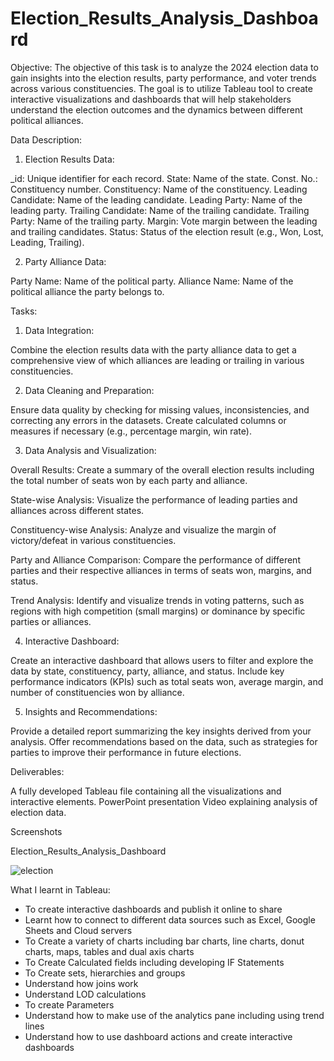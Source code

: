 # Election_Results_Analysis_Dashboard

Objective:
The objective of this task is to analyze the 2024 election data to gain insights into the election results,
party performance, and voter trends across various constituencies. The goal is to utilize Tableau tool to
create interactive visualizations and dashboards that will help stakeholders understand the election
outcomes and the dynamics between different political alliances.

Data Description:
1. Election Results Data:

_id: Unique identifier for each record.
State: Name of the state.
Const. No.: Constituency number.
Constituency: Name of the constituency.
Leading Candidate: Name of the leading candidate.
Leading Party: Name of the leading party.
Trailing Candidate: Name of the trailing candidate.
Trailing Party: Name of the trailing party.
Margin: Vote margin between the leading and trailing candidates.
Status: Status of the election result (e.g., Won, Lost, Leading, Trailing).

2. Party Alliance Data:

Party Name: Name of the political party.
Alliance Name: Name of the political alliance the party belongs to.

Tasks:

1. Data Integration:

Combine the election results data with the party alliance data to get a comprehensive view of which
alliances are leading or trailing in various constituencies.

2. Data Cleaning and Preparation:

Ensure data quality by checking for missing values, inconsistencies, and correcting any errors in the
datasets.
Create calculated columns or measures if necessary (e.g., percentage margin, win rate).

3. Data Analysis and Visualization:

Overall Results: Create a summary of the overall election results including the total number of seats
won by each party and alliance.

State-wise Analysis: Visualize the performance of leading parties and alliances across different states.

Constituency-wise Analysis: Analyze and visualize the margin of victory/defeat in various
constituencies.

Party and Alliance Comparison: Compare the performance of different parties and their respective
alliances in terms of seats won, margins, and status.

Trend Analysis: Identify and visualize trends in voting patterns, such as regions with high competition
(small margins) or dominance by specific parties or alliances.

4. Interactive Dashboard:

Create an interactive dashboard that allows users to filter and explore the data by state, constituency,
party, alliance, and status.
Include key performance indicators (KPIs) such as total seats won, average margin, and number of
constituencies won by alliance.

5. Insights and Recommendations:

Provide a detailed report summarizing the key insights derived from your analysis.
Offer recommendations based on the data, such as strategies for parties to improve their performance
in future elections.

Deliverables:

A fully developed Tableau file containing all the visualizations and interactive elements.
PowerPoint presentation Video explaining analysis of election data.


Screenshots

Election_Results_Analysis_Dashboard

![election](https://github.com/user-attachments/assets/51dbcea8-6175-4118-ae36-f05f8ff41de7)

What I learnt in Tableau:

* To create interactive dashboards and publish it online to share
* Learnt how to connect to different data sources such as Excel, Google Sheets and Cloud servers
* To Create a variety of charts including bar charts, line charts, donut charts, maps, tables and dual axis charts
* To Create Calculated fields including developing IF Statements
* To Create sets, hierarchies and groups
* Understand how joins work
* Understand LOD calculations
* To create Parameters
* Understand how to make use of the analytics pane including using trend lines
* Understand how to use dashboard actions and create interactive dashboards
  
  
